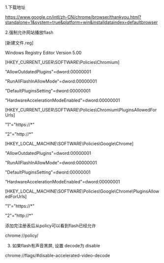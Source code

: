 1.下载地址

https://www.google.cn/intl/zh-CN/chrome/browser/thankyou.html?standalone=1&system=true&platform=win&installdataindex=defaultbrowser

2.强制允许网站播放flash

[新建文件.reg]

Windows Registry Editor Version 5.00  

[HKEY_CURRENT_USER\SOFTWARE\Policies\Chromium] 

"AllowOutdatedPlugins"=dword:00000001 

"RunAllFlashInAllowMode"=dword:00000001 

"DefaultPluginsSetting"=dword:00000001 

"HardwareAccelerationModeEnabled"=dword:00000001 

[HKEY_CURRENT_USER\SOFTWARE\Policies\Chromium\PluginsAllowedForUrls] 

"1"="https://*" 

"2"="http://*" 

[HKEY_LOCAL_MACHINE\SOFTWARE\Policies\Google\Chrome] 

"AllowOutdatedPlugins"=dword:00000001 

"RunAllFlashInAllowMode"=dword:00000001 

"DefaultPluginsSetting"=dword:00000001 

"HardwareAccelerationModeEnabled"=dword:00000001 

[HKEY_LOCAL_MACHINE\SOFTWARE\Policies\Google\Chrome\PluginsAllowedForUrls] 

"1"="https://*" 

"2"="http://*"

添加完注册表后从policy可以看到flash已经允许

chrome://policy/

3. 如果flash有声音黑屏, 设置 decode为 disable

chrome://flags/#disable-accelerated-video-decode
